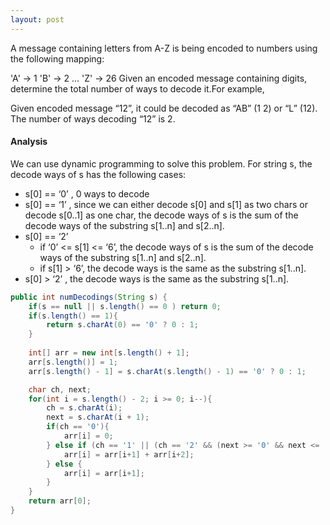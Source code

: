 ```yaml
---
layout: post
---
```


A message containing letters from A-Z is being encoded to numbers using the following mapping:

'A' -> 1
'B' -> 2
...
'Z' -> 26
Given an encoded message containing digits, determine the total number of ways to decode it.For example,

Given encoded message “12”, it could be decoded as “AB” (1 2) or “L” (12). The number of ways decoding “12” is 2.

#### Analysis

We can use dynamic programming to solve this problem. For string s, the decode ways of s has the following cases:

- s[0] == ‘0’ , 0 ways to decode
- s[0] == ‘1’ , since we can either decode s[0] and s[1] as two chars or decode s[0..1] as one char, the decode ways of s is the sum of the decode ways of the substring s[1..n] and s[2..n].
- s[0] == ‘2’
  - if ‘0’ <= s[1] <= ‘6’, the decode ways of s is the sum of the decode ways of the substring s[1..n] and s[2..n].
  - if s[1] > ‘6’, the decode ways is the same as the substring s[1..n].
- s[0] > ‘2’ , the decode ways is the same as the substring s[1..n].

```java
public int numDecodings(String s) {
    if(s == null || s.length() == 0 ) return 0;
    if(s.length() == 1){
        return s.charAt(0) == '0' ? 0 : 1;
    }
    
    int[] arr = new int[s.length() + 1];
    arr[s.length()] = 1;
    arr[s.length() - 1] = s.charAt(s.length() - 1) == '0' ? 0 : 1;

    char ch, next;
    for(int i = s.length() - 2; i >= 0; i--){
        ch = s.charAt(i);
        next = s.charAt(i + 1);
        if(ch == '0'){
            arr[i] = 0;
        } else if (ch == '1' || (ch == '2' && (next >= '0' && next <= '6'))) {
            arr[i] = arr[i+1] + arr[i+2];
        } else {
            arr[i] = arr[i+1];
        }
    }
    return arr[0];
}
```
